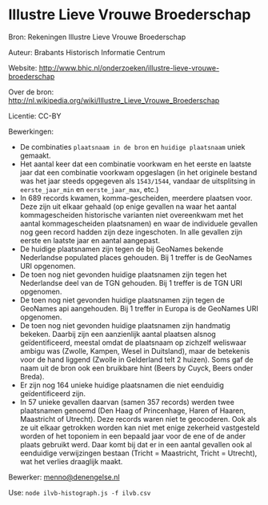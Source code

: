 # Illustre Lieve Vrouwe Broederschap

Bron: Rekeningen Illustre Lieve Vrouwe Broederschap

Auteur: Brabants Historisch Informatie Centrum

Website: http://www.bhic.nl/onderzoeken/illustre-lieve-vrouwe-broederschap

Over de bron: http://nl.wikipedia.org/wiki/Illustre_Lieve_Vrouwe_Broederschap

Licentie: CC-BY

Bewerkingen: 
- De combinaties `plaatsnaam in de bron` en `huidige plaatsnaam` uniek gemaakt.
- Het aantal keer dat een combinatie voorkwam en het eerste en laatste jaar dat een combinatie voorkwam opgeslagen (in het originele bestand was het jaar steeds opgegeven als `1543/1544`, vandaar de uitsplitsing in `eerste_jaar_min` en `eerste_jaar_max`, etc.)
- In 689 records kwamen, komma-gescheiden, meerdere plaatsen voor. Deze zijn uit elkaar gehaald (op enige gevallen na waar het aantal kommagescheiden historische varianten niet overeenkwam met het aantal kommagescheiden plaatsnamen) en waar de individuele gevallen nog geen record hadden zijn deze ingeschoten. In alle gevallen zijn eerste en laatste jaar en aantal aangepast.
- De huidige plaatsnamen zijn tegen de bij GeoNames bekende Nederlandse populated places gehouden. Bij 1 treffer is de GeoNames URI opgenomen.
- De toen nog niet gevonden huidige plaatsnamen zijn tegen het Nederlandse deel van de TGN gehouden. Bij 1 treffer is de TGN URI opgenomen.
- De toen nog niet gevonden huidige plaatsnamen zijn tegen de GeoNames api aangehouden. Bij 1 treffer in Europa is de GeoNames URI opgenomen.
- De toen nog niet gevonden huidige plaatsnamen zijn handmatig bekeken. Daarbij zijn een aanzienlijk aantal plaatsen alsnog geïdentificeerd, meestal omdat de plaatsnaam op zichzelf weliswaar ambigu was (Zwolle, Kampen, Wesel in Duitsland), maar de betekenis voor de hand liggend (Zwolle in Gelderland telt 2 huizen). Soms gaf de naam uit de bron ook een bruikbare hint (Beers by Cuyck, Beers onder Breda).
- Er zijn nog 164 unieke huidige plaatsnamen die niet eenduidig geïdentificeerd zijn.
- In 57 unieke gevallen daarvan (samen 357 records) werden twee plaatsnamen genoemd (Den Haag of Princenhage, Haren of Haaren, Maastricht of Utrecht). Deze records waren niet te geocoderen. Ook als ze uit elkaar getrokken worden kan niet met enige zekerheid vastgesteld worden of het toponiem in een bepaald jaar voor de ene of de ander plaats gebruikt werd. Daar komt bij dat er in een aantal gevallen ook al eenduidige verwijzingen bestaan (Tricht = Maastricht, Tricht = Utrecht), wat het verlies draaglijk maakt.

Bewerker: menno@denengelse.nl

Use: `node ilvb-histograph.js -f ilvb.csv`
